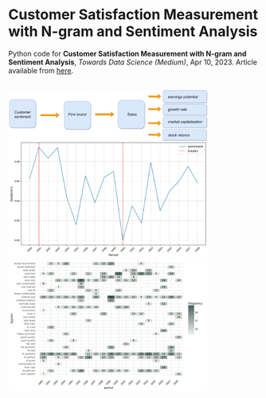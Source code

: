 # Customer Satisfaction Measurement with N-gram and Sentiment Analysis
Python code for **Customer Satisfaction Measurement with N-gram and Sentiment Analysis**, *Towards Data Science (Medium)*, Apr 10, 2023.
Article available from [here](https://towardsdatascience.com/customer-satisfaction-measurement-with-n-gram-and-sentiment-analysis-547e291c13a6?sk=62f9decb619744c96c49735ff09653c3).


<p float="left">
  </br>
  <img src="customer_satisfaction_medium.png" width="400", align="center"/> 
  </br>
  <img src="sentiment-fig.png" width="400" />
   </br>
  <img src="arabica-fig.png" width="400" />
</p>
